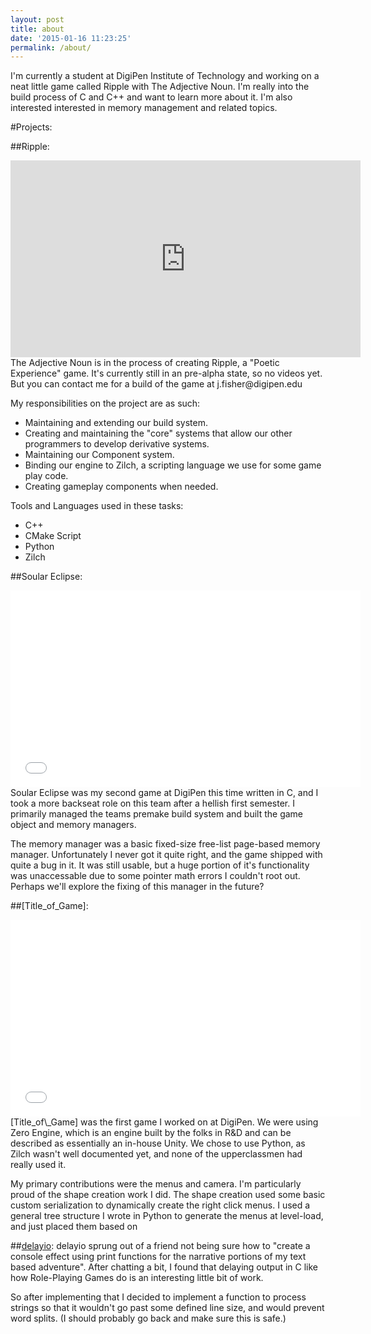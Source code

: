 ```yaml
---
layout: post
title: about
date: '2015-01-16 11:23:25'
permalink: /about/
---
```


I'm currently a student at DigiPen Institute of Technology and working on a neat little game called Ripple with The Adjective Noun. I'm really into the build process of C and C++ and want to learn more about it. I'm also interested interested in memory management and related topics.

#Projects:

##Ripple:
<iframe width="560" height="315" src="https://www.youtube.com/embed/gUoXGoufYhE" frameborder="0" allowfullscreen></iframe>
The Adjective Noun is in the process of creating Ripple, a "Poetic Experience" game. It's currently still in an pre-alpha state, so no videos yet. But you can contact me for a build of the game at j.fisher@digipen.edu

My responsibilities on the project are as such:
- Maintaining and extending our build system.  
- Creating and maintaining the "core" systems that allow our other programmers to develop derivative systems.  
- Maintaining our Component system.  
- Binding our engine to Zilch, a scripting language we use for some game play code.  
- Creating gameplay components when needed.  

Tools and Languages used in these tasks:
- C++  
- CMake Script  
- Python  
- Zilch  

##Soular Eclipse:
<iframe width="560" height="315" src="//www.youtube.com/embed/A-eomzCX4ic" frameborder="0" allowfullscreen></iframe>
Soular Eclipse was my second game at DigiPen this time written in C, and I took a more backseat role on this team after a hellish first semester. I primarily managed the teams premake build system and built the game object and memory managers.

The memory manager was a basic fixed-size free-list page-based memory manager. Unfortunately I never got it quite right, and the game shipped with quite a bug in it. It was still usable, but a huge portion of it's functionality was unaccessable due to some pointer math errors I couldn't root out. Perhaps we'll explore the fixing of this manager in the future?

##[Title_of\_Game]:

<iframe width="560" height="315" src="//www.youtube.com/embed/w-jULUaIg7c" frameborder="0" allowfullscreen></iframe>
[Title_of\_Game] was the first game I worked on at DigiPen. We were using Zero Engine, which is an engine built by the folks in R&D and can be described as essentially an in-house Unity. We chose to use Python, as Zilch wasn't well documented yet, and none of the upperclassmen had really used it.

My primary contributions were the menus and camera. I'm particularly proud of the shape creation work I did. The shape creation used some basic custom serialization to dynamically create the right click menus. I used a general tree structure I wrote in Python to generate the menus at level-load, and just placed them based on 

##[delayio](https://github.com/playmer/delayio):
delayio sprung out of a friend not being sure how to "create a console effect using print functions for the narrative portions of my text based adventure". After chatting a bit, I found that delaying output in C like how Role-Playing Games do is an interesting little bit of work. 

So after implementing that I decided to implement a function to process strings so that it wouldn't go past some defined line size, and would prevent word splits. (I should probably go back and make sure this is safe.)

